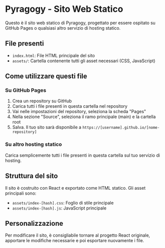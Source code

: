 # Pyragogy - Sito Web Statico

Questo è il sito web statico di Pyragogy, progettato per essere ospitato su GitHub Pages o qualsiasi altro servizio di hosting statico.

## File presenti

- `index.html`: File HTML principale del sito
- `assets/`: Cartella contenente tutti gli asset necessari (CSS, JavaScript)

## Come utilizzare questi file

### Su GitHub Pages

1. Crea un repository su GitHub
2. Carica tutti i file presenti in questa cartella nel repository
3. Vai nelle impostazioni del repository, seleziona la scheda "Pages"
4. Nella sezione "Source", seleziona il ramo principale (main) e la cartella root
5. Salva. Il tuo sito sarà disponibile a `https://[username].github.io/[nome-repository]`

### Su altro hosting statico

Carica semplicemente tutti i file presenti in questa cartella sul tuo servizio di hosting.

## Struttura del sito

Il sito è costruito con React e exportato come HTML statico. Gli asset principali sono:

- `assets/index-[hash].css`: Foglio di stile principale
- `assets/index-[hash].js`: JavaScript principale

## Personalizzazione

Per modificare il sito, è consigliabile tornare al progetto React originale, apportare le modifiche necessarie e poi esportare nuovamente i file.